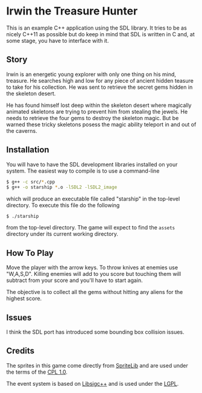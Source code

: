 # Irwin the Treasure Hunter #
This is an example C++ application using the SDL library.
It tries to be as nicely C++11 as possible but do keep in
mind that SDL is written in C and, at some stage, you have
to interface with it.

## Story ##
Irwin is an energetic young explorer with only one thing on 
his mind, treasure. He searches high and low for any piece of
ancient hidden teasure to take for his collection. He was 
sent to retrieve the secret gems hidden in the skeleton desert.

He has found himself lost deep within the skeleton desert where
magically animated skeletons are trying to prevent him from 
stealing the jewels. He needs to retrieve the four gems to destroy
the skeleton magic. But be warned these tricky skeletons
posess the magic ability teleport in and out of the caverns.

## Installation ##
You will have to have the SDL development libraries installed on
your system.  The easiest way to compile is to use a command-line

```bash
$ g++ -c src/*.cpp
$ g++ -o starship *.o -lSDL2 -lSDL2_image
```

which will produce an executable file called "starship" in the
top-level directory.  To execute this file do the following

`$ ./starship`
 
from the top-level directory.  The game will expect to find the
`assets` directory under its current working directory.

## How To Play ##
Move the player with the arrow keys.
To throw knives at enemies use "W,A,S,D".
Killing enemies will add to you score but touching them will subtract 
from your score and you'll have to start again.

The objective is to collect all the gems without hitting any aliens
for the highest score.

## Issues ##
I think the SDL port has introduced some bounding box collision issues.

## Credits ##
The sprites in this game come directly from 
[SpriteLib](http://www.widgetworx.com/widgetworx/portfolio/spritelib.html) and are used
under the terms of the [CPL 1.0](http://opensource.org/licenses/cpl1.0.php).


The event system is based on [Libsigc++](http://libsigc.sourceforge.net/)
and is used under the [LGPL](http://www.gnu.org/copyleft/lgpl.html).

